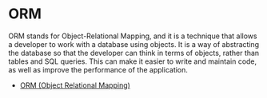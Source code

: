 # ORM

ORM stands for Object-Relational Mapping, and it is a technique that allows a developer to work with a database using objects. It is a way of abstracting the database so that the developer can think in terms of objects, rather than tables and SQL queries. This can make it easier to write and maintain code, as well as improve the performance of the application.

- [ORM (Object Relational Mapping)](https://www.telerik.com/blogs/dotnet-basics-orm-object-relational-mapping)
